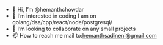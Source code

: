 - 👋 Hi, I’m @hemanthchowdar
- 👀 I’m interested in coding
I am on golang/dsa/cpp/react/node/postgresql/
- 💞️ I’m looking to collaborate on any small projects
- 📫 How to reach me mail to:hemanthsadineni@gmail.com

<!---
hemanthchowdar/hemanthchowdar is a ✨ special ✨ repository because its `README.md` (this file) appears on your GitHub profile.
You can click the Preview link to take a look at your changes.
--->
